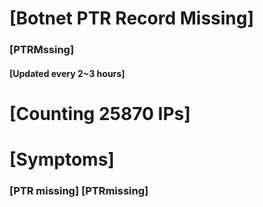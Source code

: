 # [Botnet PTR Record Missing]
### [PTRMssing]
#### [Updated every 2~3 hours]

# [Counting 25870 IPs]

# [Symptoms] 
###   [PTR missing] [PTRmissing]
